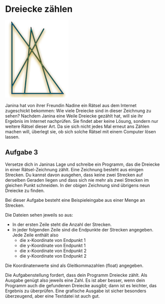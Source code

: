 # Dreiecke zählen

![Beispiel](Beispiel.png)

Janina hat von ihrer Freundin Nadine ein Rätsel aus dem Internet zugeschickt bekommen: Wie viele Dreiecke sind in dieser Zeichnung zu sehen? Nachdem Janina eine Weile Dreiecke gezählt hat, will sie ihr Ergebnis im Internet nachprüfen. Sie findet aber keine Lösung, sondern nur weitere Rätsel dieser Art. Da sie sich nicht jedes Mal erneut ans Zählen machen will, überlegt sie, ob sich solche Rätsel mit einem Computer lösen lassen.

## Aufgabe 3
Versetze dich in Janinas Lage und schreibe ein Programm, das die Dreiecke in einer Rätsel-Zeichnung zählt. Eine Zeichnung besteht aus einigen Strecken. Du kannst davon ausgehen, dass keine zwei Strecken auf derselben Geraden liegen und dass sich nie mehr als zwei Strecken im gleichen Punkt schneiden. In der obigen Zeichnung sind übrigens neun Dreiecke zu finden.


Bei dieser Aufgabe besteht eine Beispieleingabe aus einer Menge an Strecken.

Die Dateien sehen jeweils so aus:
- In der ersten Zeile steht die Anzahl der Strecken.
- In jeder folgenden Zeile sind die Endpunkte der Strecken angegeben. Jede Zeile enthält also
    - die x-Koordinate von Endpunkt 1
    - die y-Koordinate von Endpunkt 1
    - die x-Koordinate von Endpunkt 2
    - die y-Koordinate von Endpunkt 2

Die Koordinatenwerte sind als Gleitkommazahlen (float) angegeben.

Die Aufgabenstellung fordert, dass dein Programm Dreiecke zählt. Als Ausgabe genügt also jeweils eine Zahl. Es ist aber besser, wenn dein Programm auch die gefundenen Dreiecke ausgibt; dann ist es leichter, das Ergebnis zu überprüfen. Eine grafische Ausgabe ist sicher besonders überzeugend, aber eine Textdatei ist auch gut.